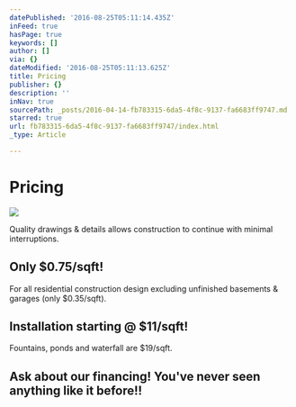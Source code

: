 ```yaml
---
datePublished: '2016-08-25T05:11:14.435Z'
inFeed: true
hasPage: true
keywords: []
author: []
via: {}
dateModified: '2016-08-25T05:11:13.625Z'
title: Pricing
publisher: {}
description: ''
inNav: true
sourcePath: _posts/2016-04-14-fb783315-6da5-4f8c-9137-fa6683ff9747.md
starred: true
url: fb783315-6da5-4f8c-9137-fa6683ff9747/index.html
_type: Article

---
```

# Pricing
![](https://the-grid-user-content.s3-us-west-2.amazonaws.com/bb46729e-6c8b-4bb6-b55d-728b24d0bc4a.png)

Quality drawings & details allows construction to continue with minimal interruptions.

## Only $0.75/sqft!

For all residential construction design excluding unfinished basements & garages (only $0.35/sqft).

## Installation starting @ $11/sqft!

Fountains, ponds and waterfall are $19/sqft.

## Ask about our financing! You've never seen anything like it before!!